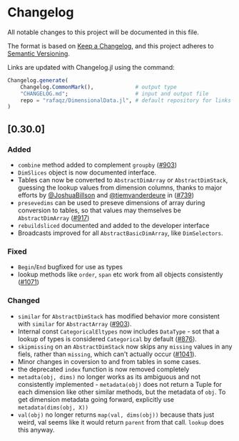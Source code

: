 # Changelog

All notable changes to this project will be documented in this file.

The format is based on [Keep a Changelog](https://keepachangelog.com/en/1.1.0/),
and this project adheres to [Semantic Versioning](https://semver.org/spec/v2.0.0.html).

Links are updated with Changelog.jl using the command:

```julia
Changelog.generate(
    Changelog.CommonMark(),             # output type
    "CHANGELOG.md";                     # input and output file
    repo = "rafaqz/DimensionalData.jl", # default repository for links
)
```

## [0.30.0]

### Added

- `combine` method added to complement `groupby` ([#903])
- `DimSlices` object is now documented interface.
- Tables can now be converted to `AbstractDimArray` or `AbstractDimStack`,
  guessing the lookup values from dimension columns, thanks to major efforts by [@JoshuaBillson] and [@tiemvanderdeure] in ([#739])
- `presevedims` can be used to preseve dimensions of array during conversion to
  tables, so that values may themselves be `AbstractDimArray` ([#917])
- `rebuildsliced` documented and added to the developer interface 
- Broadcasts improved for all `AbstractBasicDimArray`, like `DimSelectors`.

### Fixed

- `Begin`/`End` bugfixed for use as types
- lookup methods like `order`, `span` etc work from all objects consistently
  ([#1071])

### Changed

- `similar` for `AbstractDimStack` has modified behavior more consistent with
  `similar` for `AbstractArray` ([#903]).
- Internal const `CategoricalEltypes` now includes `DataType` - sot that a
  lookup of types is considered `Categorical` by default ([#876]).
- `skipmissing` on an `AbstractDimStack` now skips any `missing` values in any fiels, rather than `missing`, which can't
  actually occur ([#1041]).
- Minor changes in coversion to and from tables in some cases.
- the deprecated `index` function is now removed completely
- `metadta(obj, dims)` no longer works as its ambiguous and not consistently
  implemented - `metadata(obj)` does not return a Tuple for each dimension 
  like other similar methods, but the metadata of `obj`. To get dimension 
  metadata going forward, explicitly use `metadata(dims(obj, X))`
- `val(obj)` no longer returns `map(val, dims(obj))` because thats just weird,
  val seems like it would return `parent` from that call. `lookup` does this anyway.


<!-- Links generated by Changelog.jl -->

[#739]: https://github.com/rafaqz/DimensionalData.jl/issues/739
[#876]: https://github.com/rafaqz/DimensionalData.jl/issues/876
[#903]: https://github.com/rafaqz/DimensionalData.jl/issues/903
[#917]: https://github.com/rafaqz/DimensionalData.jl/issues/917
[#1041]: https://github.com/rafaqz/DimensionalData.jl/issues/1041
[#1071]: https://github.com/rafaqz/DimensionalData.jl/issues/1071
[@JoshuaBillson]: https://github.com/JoshuaBillson
[@tiemvanderdeure]: https://github.com/tiemvanderdeure
